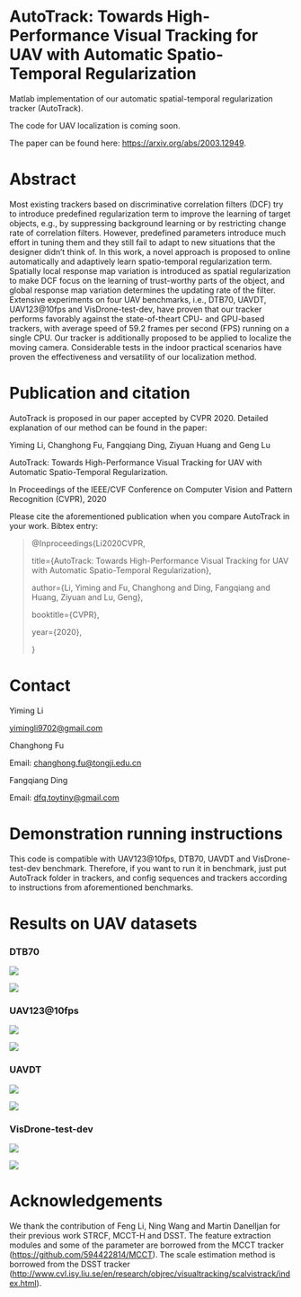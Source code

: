 # AutoTrack:  Towards High-Performance Visual Tracking for UAV with Automatic Spatio-Temporal Regularization

Matlab implementation of our automatic spatial-temporal regularization tracker (AutoTrack).

The code for UAV localization is coming soon.

The paper can be found here: https://arxiv.org/abs/2003.12949. 

# Abstract

Most existing trackers based on discriminative correlation filters (DCF) try to introduce predefined regularization term to improve the learning of target objects, e.g., by suppressing background learning or by restricting change rate of correlation filters. However, predefined parameters introduce much effort in tuning them and they still fail to adapt to new situations that the designer didn’t think of. In this work, a novel approach is proposed to online automatically and adaptively learn spatio-temporal regularization term. Spatially local response map variation is introduced as spatial regularization to make DCF focus on the learning of trust-worthy parts of the object, and global response map variation determines the updating rate of the filter. Extensive experiments on four UAV benchmarks, i.e., DTB70, UAVDT, UAV123@10fps and VisDrone-test-dev, have proven that our tracker performs favorably against the state-of-theart CPU- and GPU-based trackers, with average speed of 59.2 frames per second (FPS) running on a single CPU.
Our tracker is additionally proposed to be applied to localize the moving camera. Considerable tests in the indoor practical scenarios have proven the effectiveness and versatility of our localization method.

# Publication and citation

AutoTrack is proposed in our paper accepted by CVPR 2020. Detailed explanation of our method can be found in the paper:

Yiming Li, Changhong Fu, Fangqiang Ding,  Ziyuan Huang and Geng Lu

AutoTrack:  Towards High-Performance Visual Tracking for UAV with Automatic Spatio-Temporal Regularization.

In Proceedings of the IEEE/CVF Conference on Computer Vision and Pattern Recognition  (CVPR), 2020

Please cite the aforementioned publication when you compare AutoTrack in your work. Bibtex entry:

> @Inproceedings{Li2020CVPR,
>
> title={AutoTrack:  Towards High-Performance Visual Tracking for UAV with Automatic Spatio-Temporal Regularization}, 
>
> author={Li, Yiming and Fu, Changhong and Ding, Fangqiang and Huang, Ziyuan and Lu, Geng},
>
> booktitle={CVPR},
>
> year={2020},
>
> }



# Contact

Yiming Li

yimingli9702@gmail.com

Changhong Fu

Email: [changhong.fu@tongji.edu.cn](mailto:changhong.fu@tongji.edu.cn)

Fangqiang Ding

Email: dfq.toytiny@gmail.com

# Demonstration running instructions

This code is compatible with UAV123@10fps, DTB70, UAVDT and VisDrone-test-dev benchmark. Therefore, if you want to run it in benchmark, just put AutoTrack folder in trackers, and config sequences and trackers according to instructions from aforementioned benchmarks. 

# Results on UAV datasets

### DTB70

![](figures/DTB70/error_OPE_DTB70.png)

![](figures/DTB70/overlap_OPE_DTB70.png)

### UAV123@10fps

![](figures/UAV123_10fps/error_OPE_UAV123_10fps.png)

![](figures/UAV123_10fps/overlap_OPE_UAV123_10fps.png)

### UAVDT

![](figures/UAVDT/error_OPE_UAVDT.png)

![](figures/UAVDT/overlap_OPE_UAVDT.png)

### VisDrone-test-dev

![](figures/VisDrone_test_dev/error_OPE_VisDrone_test_dev.png)

![](figures/VisDrone_test_dev/overlap_OPE_VisDrone_test_dev.png)



# Acknowledgements

We thank the contribution of  Feng Li, Ning Wang and Martin Danelljan for their previous work STRCF,  MCCT-H and DSST.  The feature extraction modules and some of the parameter are borrowed from the MCCT tracker (https://github.com/594422814/MCCT). The scale estimation method is borrowed from the DSST tracker (http://www.cvl.isy.liu.se/en/research/objrec/visualtracking/scalvistrack/index.html).


